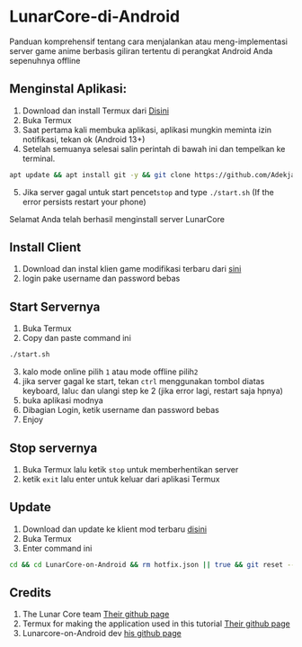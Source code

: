 # LunarCore-di-Android
Panduan komprehensif tentang cara menjalankan atau meng-implementasi server game anime berbasis giliran tertentu di perangkat Android Anda sepenuhnya offline

## Menginstal Aplikasi: 
1. Download dan install Termux dari [Disini](https://github.com/termux/termux-app/releases/download/v0.118.0/termux-app_v0.118.0+github-debug_arm64-v8a.apk)
2. Buka Termux
3. Saat pertama kali membuka aplikasi, aplikasi mungkin meminta izin notifikasi, tekan ok (Android 13+)
4. Setelah semuanya selesai salin perintah di bawah ini dan tempelkan ke terminal.
```sh
apt update && apt install git -y && git clone https://github.com/Adekjamannow/LunarCore-on-Android.git && cd LunarCore-on-Android && chmod +x install.sh && ./install.sh
```
5. Jika server gagal untuk start pencet```stop``` and type ```./start.sh``` (If the error persists restart your phone)
   
Selamat Anda telah berhasil menginstall server LunarCore
## Install Client
1. Download dan instal klien game modifikasi terbaru dari [sini](https://github.com/kostas214/LunarCore-on-Android/releases)
2. login pake username dan password bebas
## Start Servernya 
1. Buka Termux
2. Copy dan paste command ini
```sh
./start.sh
```
3. kalo mode online pilih ```1``` atau mode offline pilih```2```
4. jika server gagal ke start, tekan ```ctrl``` menggunakan tombol diatas keyboard, lalu```c``` dan ulangi step ke 2 (jika error lagi, restart saja hpnya)
5. buka aplikasi modnya
6. Dibagian Login, ketik username dan password bebas
7. Enjoy
## Stop servernya
1. Buka Termux lalu ketik ```stop``` untuk memberhentikan server
2. ketik ```exit``` lalu enter untuk keluar dari aplikasi Termux
## Update
1. Download dan update ke klient mod terbaru [disini](https://github.com/kostas214/LunarCore-on-Android/releases)
2. Buka Termux
3. Enter command ini
 ```sh
 cd && cd LunarCore-on-Android && rm hotfix.json || true && git reset --hard HEAD~1 && git pull && . update.sh
```
## Credits 
1. The Lunar Core team [Their github page](https://github.com/Melledy/LunarCore)
2. Termux for making the application used in this tutorial [Their github page](https://github.com/termux/termux-app)
3. Lunarcore-on-Android dev [his github page](https://github.com/kostas214/LunarCore-on-Android)
